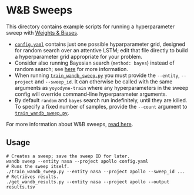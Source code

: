 W&B Sweeps
==========

This directory contains example scripts for running a hyperparameter sweep with
[Weights & Biases](https://wandb.ai/site).

-   [`config.yaml`](config.yaml.py) contains just one possible hyparparameter
    grid, designed for random search over an attentive LSTM; edit that file
    directly to build a hyperparameter grid appropriate for your problem.
-   Consider also running Bayesian search (`method: bayes`) instead of random
    search; see
    [here](https://docs.wandb.ai/guides/sweeps/define-sweep-configuration#configuration-keys)
    for more information.
-   When running [`train_wandb_sweep.py`](train_wandb_sweep.py) you must provide
    the `--entity`, `--project` and `--sweep_id`. It can otherwise be called
    with the same arguments as `yoyodyne-train` where any hyperparameters in the
    sweep config will override command-line hyperparameter arguments.
-   By default `random` and `bayes` search run indefinitely, until they are
    killed. To specify a fixed number of samples, provide the `--count` argument
    to [`train_wandb_sweep.py`](train_wandb_sweep.py).

For more information about W&B sweeps, [read
here](https://docs.wandb.ai/guides/sweeps).

Usage
-----

    # Creates a sweep; save the sweep ID for later.
    wandb sweep --entity nasa --project apollo config.yaml
    # Runs the sweep itself.
    ./train_wandb_sweep.py --entity nasa --project apollo --sweep_id ...
    # Retrieves results.
    ./get_wandb_results.py --entity nasa --project apollo --output results.tsv
